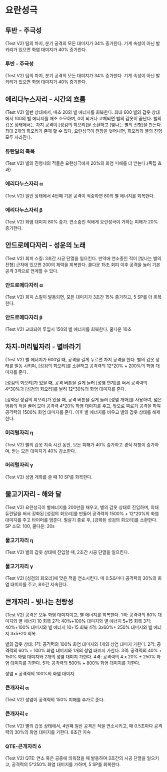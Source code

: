 # 요란성극

## 투반 - 주극성

(Test V2) 팀의 차지, 분기 공격의 모든 대미지가 34% 증가한다. 기계 속성이 아닌 발키리가 있으면 화염 대미지가 40% 증가한다.

### 투반 - 주극성

(Test V2) 팀의 차지, 분기 공격의 모든 대미지가 34% 증가한다. 기계 속성이 아닌 발키리가 있으면 화염 대미지가 40% 증가한다.

## 에리다누스자리 - 시간의 흐름

(Test V2)
일반 상태에서, 매초 20의 별 에너지를 회복한다. 최대 600
별의 갑옷 상태에서 100의 별 에너지를 매초 소모하며, 0이 되거나 교체되면 별의 갑옷이 끝난다.
별의 갑옷 상태에서는 차지 공격이 [성검의 회오리]을 소환하고 [빛나는 별의 진형]을 만든다. 최대 2개의 회오리가 존재 할 수 있다. 요란성극이 전장을 벗어나면, 회오리와 별의 진형 모두 사라진다.

### 듀란달의 축복

(Test V2) 별의 진형내의 적들은 요란성극에게 20%의 화염 피해를 더 받는다.(독립 효과)

### 에리다누스자리 α

(Test V2) 일반 상태에서 4번째 기본 공격이 적중하면 80의 별 에너지를 회복한다.

### 에리다누스자리 β

(Test V2) 화염 대미지 80% 증가. 연소중인 적에게 요란성극이 가하는 피해가 20% 증가한다.

## 안드로메다자리 - 성운의 노래

(Test V2)
회피 스킬: 3초간 시공 단열을 일으킨다. 만약에 연소중인 적이 [빛나는 별의 진형] 근처에 있으면 200의 체력을 회복한다. 쿨다운 15초
회피 이후 공격을 눌러 기본 공격 3격으로 연계할 수 있다.

### 안드로메다자리 α

(Test V2) 회피 스킬이 발동되면, 모든 대미지가 3초간 15% 증가하고, 5 SP를 더 회복한다.

### 안드로메다자리 β

(Test V2) 교대되어 투입시 150의 별 에너지를 회복한다. 쿨다운 10초

## 차지-머리털자리 - 별바라기

(Test V2)
별 에너지가 600일 때, 공격을 길게 누르면 차지 공격을 한다.
별의 갑옷 상태를 발동 시키며, [성검의 회오리]를 소환하고 공격력의 12\*20% + 200%의 화염 대미지를 준다.

[성검의 회오리]가 있을 때, 공격 버튼을 길게 눌러 [성염 연계]를 써서 공격력의 4\*30%과 [성검의 회오리]를 날려 12\*30%의 화염 대미지를 준다.

[강화된 성검의 회오리]가 있을 때, 공격 버튼을 길게 눌러 [성염 개화]를 사용하여, 넓은 범위의 적을 끌어 모아 공격력 4\*20% 화염 대미지를 주고, 앞으로 찌르기 공격을 하여 공격력의 1500% 화염 대미지를 준다. 이후 별 에너지를 비우고 별의 갑옷 상태를 해제한다.

### 머리털자리 η

(Test V2) 별의 갑옷 지속 시간 동안, 모든 피해가 40% 증가하고 경직 저항이 증가하며, 받는 모든 대미지가 40% 감소한다.

### 머리털자리 γ

(Test V2) 성염 개화를 쓸 때 10 SP를 회복한다.

## 물고기자리 - 해와 달

(Test V2)
요란성극이 별에너지를 200만큼 채우고, 별의 갑옷 상태로 진입하며, 의태 듀란달을 써서 강화된 [성검의 회오리]를 만들어 공격력의 1500% + 12\*20%의 화염 대미지를 주고 타이머를 멈춘다.
필살기 종료 후, [강화된 성검의 회오리]를 소환한다.
SP 소모: 100, 쿨다운: 20s

### 물고기자리 η

(Test V2) 별의 갑옷 상태에 진입할 때, 2초간 시공 단열을 일으킨다.

### 물고기자리 γ

(Test V2) [성검의 회오리]에 맞은 적을 연소시킨다. 매 0.5초마다 공격력의 30%의 화염 대미지를 주고, 8초간 지속된다.

## 큰개자리 - 빛나는 천랑성

(Test V2)
공격은 모두 화염 대미지이고, 별 에너지를 회복한다.
1격: 공격력의 80% 대미지와 별 에너지 10 회복
2격: 40%+100% 대미지와 별 에너지 5+15 회복
3격: 40%+100% 대미지와 별 에너지 10+15 회복
4격: 3x60%+ 250% 대미지와 별 에너지 3x5+20 회복

별의 갑옷 상태:
1격: 공격력의 100% 화염 대미지와 1개의 성염 대미지 가한다.
2격: 공격력의 60% + 100% 화염 대미지와 1개의 성염 대미지 가한다.
3격: 공격력의 40% + 150% 화염 대미지와 2개의 성염 대미지 가한다.
4격: 공격력의 4 x 20% + 250% 화염 대미지를 가한다.
5격: 공격력의 500% + 800% 화염 대미지를 가한다.

성염 = 공격력의 100%의 화염 대미지

### 큰개자리 α

(Test V2) 성염이 공격력의 150% 피해를 추가로 준다.

### 큰개자리 ε

(Test V2) 별의 갑옷 상태에서, 4번째 일반 공격은 적을 연소시키고, 매 0.5초마다 공격력의 30%의 화염 대미지를 가한다. 8초간 지속

### QTE-큰개자리 δ

(Test V2) QTE: 연소 혹은 공중에 띄워졌을 때 발동하여 3초간의 시공 단열을 일으키고, 공격력의 5\*250% 화염 대미지를 가하며, 5 SP를 회복한다.
